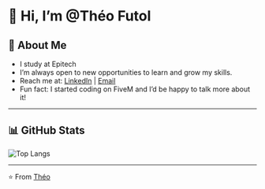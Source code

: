 # 👋 Hi, I’m @Théo Futol

## 🚀 About Me
- I study at Epitech
- I’m always open to new opportunities to learn and grow my skills.
- Reach me at: [LinkedIn](https://linkedin.com/in/theo-futol) | [Email](mailto:theo.futol@epitech.eu)
- Fun fact: I started coding on FiveM and I’d be happy to talk more about it!

---

## 📊 GitHub Stats

![Top Langs](https://github-readme-stats.vercel.app/api/top-langs/?username=theo-futol&layout=compact&theme=tokyonight)

---

⭐️ From [Théo](https://github.com/theo-futol)
